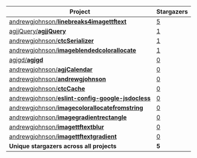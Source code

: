 Project|Stargazers
-------|----------
[andrewgjohnson/**linebreaks4imagettftext**](https://github.com/andrewgjohnson/linebreaks4imagettftext)|[5](https://github.com/andrewgjohnson/linebreaks4imagettftext/stargazers)
[agjjQuery/**agjjQuery**](https://github.com/agjjQuery/agjjQuery)|[1](https://github.com/agjjQuery/agjjQuery/stargazers)
[andrewgjohnson/**ctcSerializer**](https://github.com/andrewgjohnson/ctcSerializer)|[1](https://github.com/andrewgjohnson/ctcSerializer/stargazers)
[andrewgjohnson/**imageblendedcolorallocate**](https://github.com/andrewgjohnson/imageblendedcolorallocate)|[1](https://github.com/andrewgjohnson/imageblendedcolorallocate/stargazers)
[agjgd/**agjgd**](https://github.com/agjgd/agjgd)|[0](https://github.com/agjgd/agjgd/stargazers)
[andrewgjohnson/**agjCalendar**](https://github.com/andrewgjohnson/agjCalendar)|[0](https://github.com/andrewgjohnson/agjCalendar/stargazers)
[andrewgjohnson/**andrewgjohnson**](https://github.com/andrewgjohnson/andrewgjohnson)|[0](https://github.com/andrewgjohnson/andrewgjohnson/stargazers)
[andrewgjohnson/**ctcCache**](https://github.com/andrewgjohnson/ctcCache)|[0](https://github.com/andrewgjohnson/ctcCache/stargazers)
[andrewgjohnson/**eslint-config-google-jsdocless**](https://github.com/andrewgjohnson/eslint-config-google-jsdocless)|[0](https://github.com/andrewgjohnson/eslint-config-google-jsdocless/stargazers)
[andrewgjohnson/**imagecolorallocatefromstring**](https://github.com/andrewgjohnson/imagecolorallocatefromstring)|[0](https://github.com/andrewgjohnson/imagecolorallocatefromstring/stargazers)
[andrewgjohnson/**imagegradientrectangle**](https://github.com/andrewgjohnson/imagegradientrectangle)|[0](https://github.com/andrewgjohnson/imagegradientrectangle/stargazers)
[andrewgjohnson/**imagettftextblur**](https://github.com/andrewgjohnson/imagettftextblur)|[0](https://github.com/andrewgjohnson/imagettftextblur/stargazers)
[andrewgjohnson/**imagettftextgradient**](https://github.com/andrewgjohnson/imagettftextgradient)|[0](https://github.com/andrewgjohnson/imagettftextgradient/stargazers)
**Unique stargazers across all projects**|**5**
